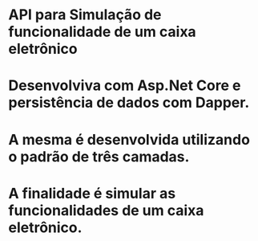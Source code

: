 ﻿# API para Simulação de funcionalidade de um caixa eletrônico


# Desenvolviva com Asp.Net Core e persistência de dados com Dapper.
# A mesma é desenvolvida utilizando o padrão de três camadas. 
# A finalidade é simular as funcionalidades de um caixa eletrônico.
